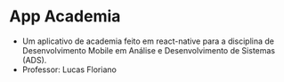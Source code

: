 # App Academia

- Um aplicativo de academia feito em react-native para a disciplina de Desenvolvimento Mobile em Análise e Desenvolvimento de Sistemas (ADS).
- Professor: Lucas Floriano
